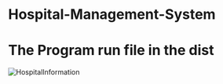# Hospital-Management-System
# The Program run file in the dist
![HospitalInformation](https://user-images.githubusercontent.com/81833778/144725546-7862c31a-2d84-4efc-a2b0-86889f4e3b43.jpeg)
